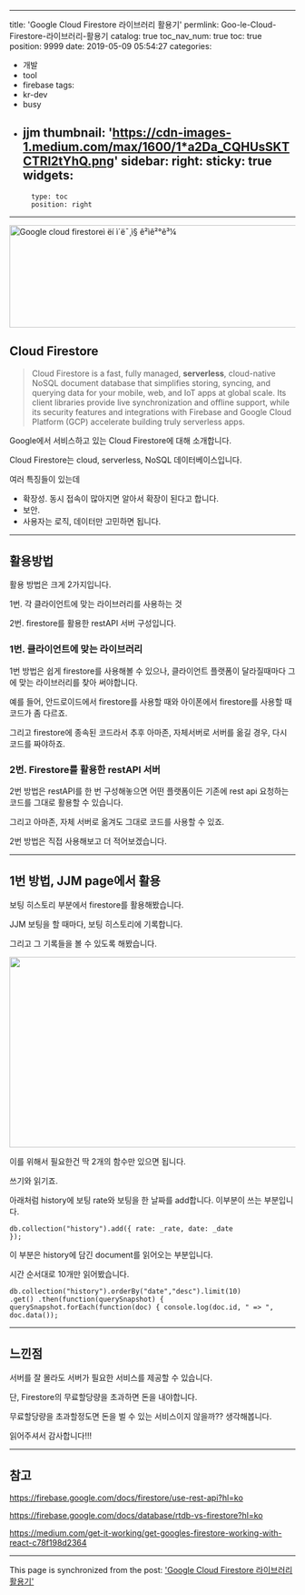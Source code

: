 
---
title: 'Google Cloud Firestore 라이브러리 활용기'
permlink: Goo-le-Cloud-Firestore-라이브러리-활용기
catalog: true
toc_nav_num: true
toc: true
position: 9999
date: 2019-05-09 05:54:27
categories:
- 개발
- tool
- firebase
tags:
- kr-dev
- busy
- jjm
thumbnail: 'https://cdn-images-1.medium.com/max/1600/1*a2Da_CQHUsSKTCTRI2tYhQ.png'
sidebar:
    right:
        sticky: true
widgets:
    -
        type: toc
        position: right
---


<img class="" src="https://cdn-images-1.medium.com/max/1600/1*a2Da_CQHUsSKTCTRI2tYhQ.png" alt="Google cloud firestoreì ëí ì´ë¯¸ì§ ê²ìê²°ê³¼" width="585" height="180" />
<h2>Cloud Firestore</h2>
<blockquote>Cloud Firestore is a fast, fully managed, <strong>serverless</strong>, cloud-native NoSQL document database that simplifies storing, syncing, and querying data for your mobile, web, and IoT apps at global scale. Its client libraries provide live synchronization and offline support, while its security features and integrations with Firebase and Google Cloud Platform (GCP) accelerate building truly serverless apps.</blockquote>
Google에서 서비스하고 있는 Cloud Firestore에 대해 소개합니다.

Cloud Firestore는 cloud, serverless, NoSQL 데이터베이스입니다.

여러 특징들이 있는데
<ul>
 	<li>확장성. 동시 접속이 많아지면 알아서 확장이 된다고 합니다.</li>
 	<li>보안.</li>
 	<li>사용자는 로직, 데이터만 고민하면 됩니다.</li>
</ul>

<hr />

<h2>활용방법</h2>
활용 방법은 크게 2가지입니다.

1번. 각 클라이언트에 맞는 라이브러리를 사용하는 것

2번. firestore를 활용한 restAPI 서버 구성입니다.

<h3>1번. 클라이언트에 맞는 라이브러리</h3>
1번 방법은 쉽게 firestore를 사용해볼 수 있으나, 클라이언트 플랫폼이 달라질때마다 그에 맞는 라이브러리를 찾아 써야합니다.

예를 들어, 안드로이드에서 firestore를 사용할 때와 아이폰에서 firestore를 사용할 때 코드가 좀 다르죠.

그리고 firestore에 종속된 코드라서 추후 아마존, 자체서버로 서버를 옮길 경우, 다시 코드를 짜야하죠.
<h3>2번. Firestore를 활용한 restAPI 서버</h3>
2번 방법은 restAPI를 한 번 구성해놓으면 어떤 플랫폼이든 기존에 rest api 요청하는 코드를 그대로 활용할 수 있습니다.

그리고 아마존, 자체 서버로 옮겨도 그대로 코드를 사용할 수 있죠.

2번 방법은 직접 사용해보고 더 적어보겠습니다.

<hr />

<h2>1번 방법, JJM page에서 활용</h2>
보팅 히스토리 부분에서 firestore를 활용해봤습니다.

JJM 보팅을 할 때마다, 보팅 히스토리에 기록합니다.

그리고 그 기록들을 볼 수 있도록 해봤습니다.

<img class="alignnone wp-image-2130 size-large" src="https://passionbull.net/wp-content/uploads/2019/05/스크린샷-2019-05-09-14-40-47-1024x536.png" sizes="(max-width: 640px) 100vw, 640px" srcset="https://passionbull.net/wp-content/uploads/2019/05/스크린샷-2019-05-09-14-40-47-1024x536.png 1024w, https://passionbull.net/wp-content/uploads/2019/05/스크린샷-2019-05-09-14-40-47-300x157.png 300w, https://passionbull.net/wp-content/uploads/2019/05/스크린샷-2019-05-09-14-40-47-768x402.png 768w" alt="" width="640" height="335" />

이를 위해서 필요한건 딱 2개의 함수만 있으면 됩니다.

쓰기와 읽기죠.

아래처럼 history에 보팅 rate와 보팅을 한 날짜를 add합니다. 이부분이 쓰는 부분입니다.

<code>db.collection("history").add({
rate: _rate,
date: _date
});</code>
<div>
<div></div>
</div>
이 부분은 history에 담긴 document를 읽어오는 부분입니다.

시간 순서대로 10개만 읽어봤습니다.

<code>db.collection("history").orderBy("date","desc").limit(10)
.get()
.then(function(querySnapshot) {
querySnapshot.forEach(function(doc) {
console.log(doc.id, " =&gt; ", doc.data());
</code>

<hr />

<h2>느낀점</h2>
서버를 잘 몰라도 서버가 필요한 서비스를 제공할 수 있습니다.

단, Firestore의 무료할당량을 초과하면 돈을 내야합니다.

무료할당량을 초과할정도면 돈을 벌 수 있는 서비스이지 않을까?? 생각해봅니다.

읽어주셔서 감사합니다!!!

<hr />

<h2>참고</h2>
<a href="https://firebase.google.com/docs/firestore/use-rest-api?hl=ko">https://firebase.google.com/docs/firestore/use-rest-api?hl=ko</a>

<a href="https://firebase.google.com/docs/database/rtdb-vs-firestore?hl=ko">https://firebase.google.com/docs/database/rtdb-vs-firestore?hl=ko</a>

<a href="https://medium.com/get-it-working/get-googles-firestore-working-with-react-c78f198d2364">https://medium.com/get-it-working/get-googles-firestore-working-with-react-c78f198d2364</a>

- - -

This page is synchronized from the post: ['Google Cloud Firestore 라이브러리 활용기'](https://steempeak.com/@jacobyu/2113-how-to-use-google-firestore)
